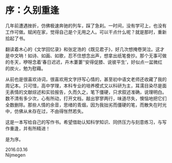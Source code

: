 # 序：久别重逢  

几年前遭遇挫折，仿佛极速奔驰的列车，踩了急刹。一时间，没有学可上，也没有工作可做。赋闲在家，觉得自己是个无用之人。可以干点什么呢？就是那时，重新拾起了书。

翻读着木心的《文学回忆录》和张定浩的《既见君子》，好几次想掩卷哭泣。这才是中文呐！如诗、如画、如歌，忍不住想念出声，想拿出纸笔誊抄。那个无事可做的冬天，咿呀念着‘春日迟迟，卉木萋萋’‘安得促膝、说彼平生’，好似点一盆微红的炭火，勉为慰藉。  

从前也是很喜欢诗词，很喜欢用文字抒写心情的，甚至初中语文老师还收藏了我的周记本。只可惜，高中学理，本科专业的培养模式又以科研为主，耳濡目染尽是面无表情的文献综述和实验报告，久而久之，笔下僵硬，只求叙述准确，说理明白。数不清有多少次，心有所动，打开文档，敲出寥寥两行，味道尽失，懊恼地把它们全数删除。那些人情的余音，思绪的青烟，因为我拙劣而僵硬的笔，而散失在时光中，仿佛从未存在过，不由得怅然若失。  

这是一本写给自己的写作书。希望借助认知科学知识、同侪压力与刻意练习，与写作重逢，并有所精进！

是为序。

2016.03.16    
Nijmegen



  








